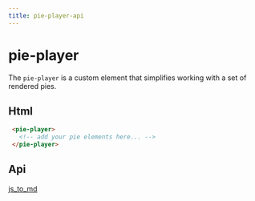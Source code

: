 ```yaml
---
title: pie-player-api
---
```

# pie-player 


The `pie-player` is a custom element that simplifies working with a set of rendered pies. 


## Html
 
 ```html
  <pie-player>
    <!-- add your pie elements here... -->
  </pie-player>
 ```

 ## Api

[js_to_md](pie-player)